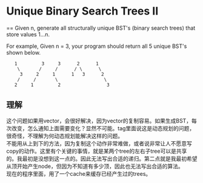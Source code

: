 # Unique Binary Search Trees II
==
Given n, generate all structurally unique BST's (binary search trees) that store values 1...n.

For example,
Given n = 3, your program should return all 5 unique BST's shown below.
```
   1         3     3      2      1
    \       /     /      / \      \
     3     2     1      1   3      2
    /     /       \                 \
   2     1         2                 3
```

## 理解
这个问题如果用vector，会很好解决，因为vector的复制容易。如果生成BST，每次改变，怎么通知上面需要变化？显然不可能。tag里面说这是动态规划的问题，很奇怪，不理解为何动态规划能解决这样的问题。<br>
不能用从上到下的方法，因为复制这个动作非常难做，或者说非常让人不愿意写copy的动作。这里有个关键的事情，就是某两个tree的左右子tree可以是共享的。我最初是没想到这一点的。因此无法写出合适的递归。第二点就是我最初希望从顶开始产生node，但因为不知道有多少顶，因此也无法写出合适的算法。<br>
现在的程序里面，用了一个cache来缓存已经产生过的trees。
